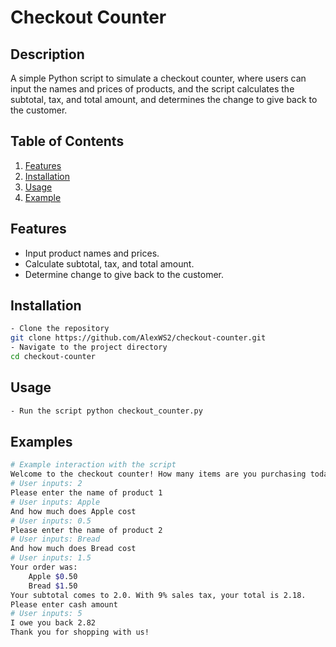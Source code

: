 # Checkout Counter

## Description
A simple Python script to simulate a checkout counter, where users can input the names and prices of products, and the script calculates the subtotal, tax, and total amount, and determines the change to give back to the customer.

## Table of Contents
1. [Features](#features)
2. [Installation](#installation)
3. [Usage](#usage)
4. [Example](#example)

## Features
- Input product names and prices.
- Calculate subtotal, tax, and total amount.
- Determine change to give back to the customer.

## Installation
```bash
- Clone the repository
git clone https://github.com/AlexWS2/checkout-counter.git
- Navigate to the project directory
cd checkout-counter
```
## Usage
```bash
- Run the script python checkout_counter.py
```
## Examples
```bash
# Example interaction with the script
Welcome to the checkout counter! How many items are you purchasing today?
# User inputs: 2
Please enter the name of product 1
# User inputs: Apple
And how much does Apple cost
# User inputs: 0.5
Please enter the name of product 2
# User inputs: Bread
And how much does Bread cost
# User inputs: 1.5
Your order was: 
    Apple $0.50
    Bread $1.50
Your subtotal comes to 2.0. With 9% sales tax, your total is 2.18.
Please enter cash amount
# User inputs: 5
I owe you back 2.82
Thank you for shopping with us!
```
